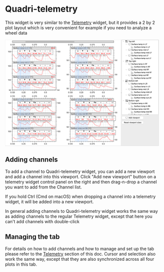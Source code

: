# Quadri-telemetry

This widget is very similar to the [Telemetry](widget_telemetry.md) widget, but it provides
a 2 by 2 plot layout which is very convenient for example if you need to analyze a wheel data

![Quadri-telemetry widget](img/qtelemetry_overview.png "Quadri-telemetry widget")

## Adding channels

To add a channel to Quadri-telemetry widget, you can add a new viewport and add a channel into this viewport. 
Click "Add new viewport" button on a telemetry widget control panel on the right and then drag-n-drop a channel
you want to add from the Channel list. 

If you hold Ctrl (Cmd on macOS) when dropping a channel into a telemetry widget, it will be added into a new 
viewport.

In general adding channels to Quadri-telemetry widget works the same way as adding channels to the regular
Telemetry widget, except that here you can't add channels with double-click

## Managing the tab

For details on how to add channels and how to manage and set up the tab please refer to the 
[Telemetry](widget_telemetry.md#moving-channels-between-viewports) section of this doc. 
Cursor and selection also work the same way, except that they are also synchronized across
all four plots in this tab.
